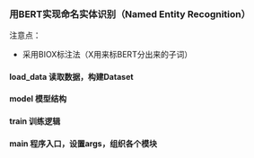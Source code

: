 ### 用BERT实现命名实体识别（Named Entity Recognition）
注意点：
* 采用BIOX标注法（X用来标BERT分出来的子词）

#### load_data 读取数据，构建Dataset
#### model 模型结构
#### train 训练逻辑
#### main 程序入口，设置args，组织各个模块
